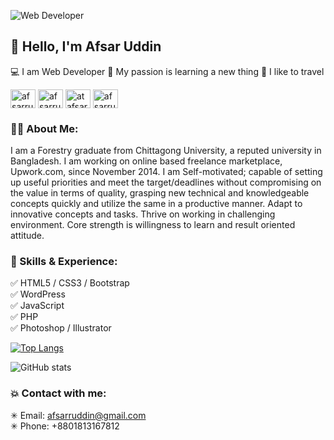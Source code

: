 
![Web Developer](https://pbs.twimg.com/profile_banners/2835629965/1506402934/600x200)

## 👋 Hello, I'm Afsar Uddin

💻 I am Web Developer 📔 My passion is learning a new thing 🚙 I like to travel  

<p align="left">
<a href="https://fb.com/afsarruddin" target="blank"><img align="center" src="https://raw.githubusercontent.com/rahuldkjain/github-profile-readme-generator/master/src/images/icons/Social/facebook.svg" alt="afsarruddin" height="30" width="40" /></a>
<a href="https://instagram.com/afsarruddin" target="blank"><img align="center" src="https://raw.githubusercontent.com/rahuldkjain/github-profile-readme-generator/master/src/images/icons/Social/instagram.svg" alt="afsarruddin" height="30" width="40" /></a>
<a href="https://twitter.com/atafsar" target="blank"><img align="center" src="https://raw.githubusercontent.com/rahuldkjain/github-profile-readme-generator/master/src/images/icons/Social/twitter.svg" alt="atafsar" height="30" width="40" /></a>
<a href="https://linkedin.com/in/afsarruddin" target="blank"><img align="center" src="https://raw.githubusercontent.com/rahuldkjain/github-profile-readme-generator/master/src/images/icons/Social/linked-in-alt.svg" alt="afsarruddin" height="30" width="40" /></a>


### 👨‍✈️ About Me:

<p>I am a Forestry graduate from Chittagong University, a reputed university in Bangladesh. I am working on online based freelance marketplace, Upwork.com, since November 2014. I am Self-motivated; capable of setting up useful priorities and meet the target/deadlines without compromising on the value in terms of quality, grasping new technical and knowledgeable concepts quickly and utilize the same in a productive manner. Adapt to innovative concepts and tasks. Thrive on working in challenging environment. Core strength is willingness to learn and result oriented attitude.</p>

### 👑 Skills & Experience:
✅ HTML5 / CSS3 / Bootstrap   
✅ WordPress   
✅ JavaScript  
✅ PHP  
✅ Photoshop / Illustrator   


[![Top Langs](https://github-readme-stats.vercel.app/api/top-langs/?username=afsarruddin)](https://github.com/anuraghazra/github-readme-stats)

![GitHub stats](https://github-readme-stats.vercel.app/api?username=afsarruddin&show_icons=true)  

### 💥 Contact with me:
✳ Email: afsarruddin@gmail.com  
✳ Phone: +8801813167812  

